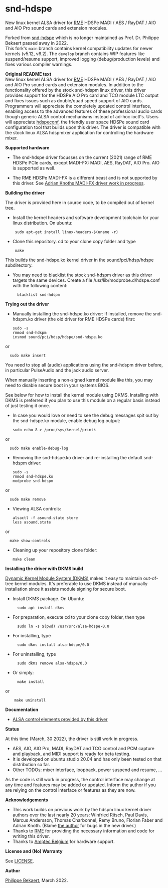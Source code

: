 # snd-hdspe
New linux kernel ALSA driver for [RME](http://www.rme-audio.com) HDSPe MADI / AES / RayDAT / AIO and AIO Pro sound cards and extension modules.

Forked from [snd-hdspe](https://github.com/PhilippeBekaert/snd-hdspe) which is no longer maintained as Prof. Dr. Philippe Bekaert passed away in 2022.  
This fork's `main` branch contains kernel compatibility updates for newer kernels (v5.12, v6.2). The `develop` branch contains WIP features like suspend/resume support, improved logging (debug/production levels) and fixes various compiler warnings.

**Original README text**  
New linux kernel ALSA driver for [RME](http://www.rme-audio.com) HDSPe MADI / AES / RayDAT / AIO and AIO Pro sound cards and extension modules.
In addition to the functionality offered by the stock snd-hdspm linux driver, this driver provides support for the HDSPe AIO Pro card and TCO module LTC output and fixes issues such as double/quad speed support of AIO cards. Programmers will appreciate the completely updated control interface, enabling access to the advanced features of these professional audio cards though generic ALSA control mechanisms instead of ad-hoc ioctl's. Users will appreciate [hdspeconf](https://github.com/PhilippeBekaert/hdspeconf), the friendly user space HDSPe sound card configuration tool that builds upon this driver. The driver is compatible with the stock linux ALSA hdspmixer application for controlling the hardware mixer.


**Supported hardware**

- The snd-hdspe driver focusses on the current (2021) range of RME HDSPe PCIe cards, except MADI-FX: MADI, AES, RayDAT, AIO Pro. AIO is supported as well.

- The RME HDSPe MADI-FX is a different beast and is not supported by this driver. See 
[Adrian Knoths MADI-FX driver work in progress](https://github.com/adiknoth/madifx).


**Building the driver**

The driver is provided here in source code, to be compiled out of kernel tree.

- Install the kernel headers and software development toolchain for your linux distribution.
On ubuntu:

       sudo apt-get install linux-headers-$(uname -r)
     
- Clone this repository. cd to your clone copy folder and type 

       make 
     
This builds the snd-hdspe.ko kernel driver in the sound/pci/hdsp/hdspe subdirectory.

- You may need to blacklist the stock snd-hdspm driver as this driver targets the same devices. Create a file /usr/lib/modprobe.d/hdspe.conf with the following content:

        blacklist snd-hdspm


**Trying out the driver**

- Manually installing the snd-hdspe.ko driver: If installed, remove the snd-hdspm.ko driver (the old driver for RME HDSPe cards) first:

      sudo -s
      rmmod snd-hdspm
      insmod sound/pci/hdsp/hdspe/snd-hdspe.ko

or

      sudo make insert

You need to stop all (audio) applications using the snd-hdspm driver before, in particular PulseAudio and the jack audio server.

When manually inserting a non-signed kernel module like this, you may need to disable secure boot in your systems BIOS.

See below for how to install the kernel module using DKMS. Installing with DKMS
is preferred if you plan to use this module on a regular basis instead of just
testing it once.
    
- In case you would love or need to see the debug messages spit out by the snd-hdspe.ko module, enable debug log output:

      sudo echo 8 > /proc/sys/kernel/printk

or

      sudo make enable-debug-log
    
- Removing the snd-hdspe.ko driver and re-installing the default snd-hdspm driver:

      sudo -s 
      rmmod snd-hdspe.ko
      modprobe snd-hdspm

or

      sude make remove

- Viewing ALSA controls:

      alsactl -f asound.state store
      less asound.state

or

      make show-controls
    
- Cleaning up your repository clone folder:

      make clean


**Installing the driver with DKMS build**

[Dynamic Kernel Module System (DKMS)](https://github.com/dell/dkms) makes it easy to maintain
out-of-tree kernel modules. It's preferable to use DKMS instead of manually installation since it
assists module signing for secure boot.

- Install DKMS package. On Ubuntu:

        sudo apt install dkms

- For preparation, execute cd to your clone copy folder, then type

        sudo ln -s $(pwd) /usr/src/alsa-hdspe-0.0

- For installing, type

        sudo dkms install alsa-hdspe/0.0

- For uninstalling, type

        sudo dkms remove alsa-hdspe/0.0

- Or simply:

        make install

or

        make uninstall
      

**Documentation**

- [ALSA control elements provided by this driver](doc/controls.md)


**Status**

At this time (March, 30 2022), the driver is still work in progress.
- AES, AIO, AIO Pro, MADI, RayDAT and TCO control and PCM capture and playback, and MIDI
support is ready for beta testing.
- It is developed on ubuntu studio 20.04 and has only been tested on that distribution so far.
- Other TODOs: mixer interface, loopback, power suspend and resume, ...

As the code is still work in progress, the control interface may change at
any time and features may be added or updated. Inform the author if you
are relying on the control interface or features as they are now.


**Acknowledgements**

- This work builds on previous work by the hdspm linux kernel driver authors over the last nearly 20 years:
Winfried Ritsch, Paul Davis, Marcus Andersson, Thomas Charbonnel, Remy Bruno, Florian Faber and Adrian Knoth.
(Blame [the author](mailto:linux@panokkel.be) for bugs in the new driver.)
- Thanks to [RME](http://www.rme-audio.com) for providing the necessary information and code for writing this driver.
- Thanks to [Amptec Belgium](http://www.amptec.be) for hardware support.


**License and (No) Warranty**

See [LICENSE](https://github.com/PhilippeBekaert/snd-hdspe/blob/main/LICENSE).


**Author**

[Philippe Bekaert](mailto:linux@panokkel.be), March 2022.
